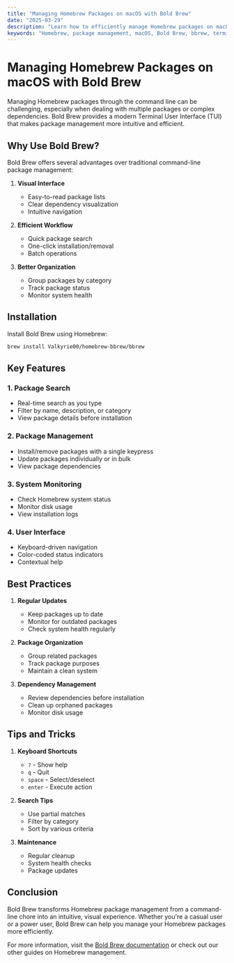 ```yaml
---
title: "Managing Homebrew Packages on macOS with Bold Brew"
date: "2025-03-29"
description: "Learn how to efficiently manage Homebrew packages on macOS using Bold Brew. Discover best practices, tips, and tricks for package management."
keywords: "Homebrew, package management, macOS, Bold Brew, bbrew, terminal, package manager, TUI, terminal user interface, brew packages"
---
```


# Managing Homebrew Packages on macOS with Bold Brew

Managing Homebrew packages through the command line can be challenging, especially when dealing with multiple packages or complex dependencies. Bold Brew provides a modern Terminal User Interface (TUI) that makes package management more intuitive and efficient.

## Why Use Bold Brew?

Bold Brew offers several advantages over traditional command-line package management:

1. **Visual Interface**
   - Easy-to-read package lists
   - Clear dependency visualization
   - Intuitive navigation

2. **Efficient Workflow**
   - Quick package search
   - One-click installation/removal
   - Batch operations

3. **Better Organization**
   - Group packages by category
   - Track package status
   - Monitor system health

## Installation

Install Bold Brew using Homebrew:

```bash
brew install Valkyrie00/homebrew-bbrew/bbrew
```

## Key Features

### 1. Package Search
- Real-time search as you type
- Filter by name, description, or category
- View package details before installation

### 2. Package Management
- Install/remove packages with a single keypress
- Update packages individually or in bulk
- View package dependencies

### 3. System Monitoring
- Check Homebrew system status
- Monitor disk usage
- View installation logs

### 4. User Interface
- Keyboard-driven navigation
- Color-coded status indicators
- Contextual help

## Best Practices

1. **Regular Updates**
   - Keep packages up to date
   - Monitor for outdated packages
   - Check system health regularly

2. **Package Organization**
   - Group related packages
   - Track package purposes
   - Maintain a clean system

3. **Dependency Management**
   - Review dependencies before installation
   - Clean up orphaned packages
   - Monitor disk usage

## Tips and Tricks

1. **Keyboard Shortcuts**
   - `?` - Show help
   - `q` - Quit
   - `space` - Select/deselect
   - `enter` - Execute action

2. **Search Tips**
   - Use partial matches
   - Filter by category
   - Sort by various criteria

3. **Maintenance**
   - Regular cleanup
   - System health checks
   - Package updates

## Conclusion

Bold Brew transforms Homebrew package management from a command-line chore into an intuitive, visual experience. Whether you're a casual user or a power user, Bold Brew can help you manage your Homebrew packages more efficiently.

For more information, visit the [Bold Brew documentation](https://bold-brew.com) or check out our other guides on Homebrew management. 
